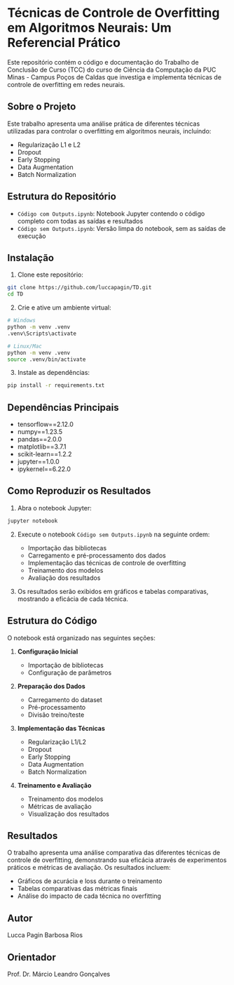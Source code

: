 # Técnicas de Controle de Overfitting em Algoritmos Neurais: Um Referencial Prático

Este repositório contém o código e documentação do Trabalho de Conclusão de Curso (TCC) do curso de Ciência da Computação da PUC Minas - Campus Poços de Caldas que investiga e implementa técnicas de controle de overfitting em redes neurais.

## Sobre o Projeto

Este trabalho apresenta uma análise prática de diferentes técnicas utilizadas para controlar o overfitting em algoritmos neurais, incluindo:

- Regularização L1 e L2
- Dropout
- Early Stopping
- Data Augmentation
- Batch Normalization

## Estrutura do Repositório

- `Código com Outputs.ipynb`: Notebook Jupyter contendo o código completo com todas as saídas e resultados
- `Código sem Outputs.ipynb`: Versão limpa do notebook, sem as saídas de execução

## Instalação

1. Clone este repositório:
```bash
git clone https://github.com/luccapagin/TD.git
cd TD
```

2. Crie e ative um ambiente virtual:
```bash
# Windows
python -m venv .venv
.venv\Scripts\activate

# Linux/Mac
python -m venv .venv
source .venv/bin/activate
```

3. Instale as dependências:
```bash
pip install -r requirements.txt
```

## Dependências Principais

- tensorflow==2.12.0
- numpy==1.23.5
- pandas==2.0.0
- matplotlib==3.7.1
- scikit-learn==1.2.2
- jupyter==1.0.0
- ipykernel==6.22.0

## Como Reproduzir os Resultados

1. Abra o notebook Jupyter:
```bash
jupyter notebook
```

2. Execute o notebook `Código sem Outputs.ipynb` na seguinte ordem:
   - Importação das bibliotecas
   - Carregamento e pré-processamento dos dados
   - Implementação das técnicas de controle de overfitting
   - Treinamento dos modelos
   - Avaliação dos resultados

3. Os resultados serão exibidos em gráficos e tabelas comparativas, mostrando a eficácia de cada técnica.

## Estrutura do Código

O notebook está organizado nas seguintes seções:

1. **Configuração Inicial**
   - Importação de bibliotecas
   - Configuração de parâmetros

2. **Preparação dos Dados**
   - Carregamento do dataset
   - Pré-processamento
   - Divisão treino/teste

3. **Implementação das Técnicas**
   - Regularização L1/L2
   - Dropout
   - Early Stopping
   - Data Augmentation
   - Batch Normalization

4. **Treinamento e Avaliação**
   - Treinamento dos modelos
   - Métricas de avaliação
   - Visualização dos resultados

## Resultados

O trabalho apresenta uma análise comparativa das diferentes técnicas de controle de overfitting, demonstrando sua eficácia através de experimentos práticos e métricas de avaliação. Os resultados incluem:

- Gráficos de acurácia e loss durante o treinamento
- Tabelas comparativas das métricas finais
- Análise do impacto de cada técnica no overfitting


## Autor

Lucca Pagin Barbosa Rios

## Orientador

Prof. Dr. Márcio Leandro Gonçalves

